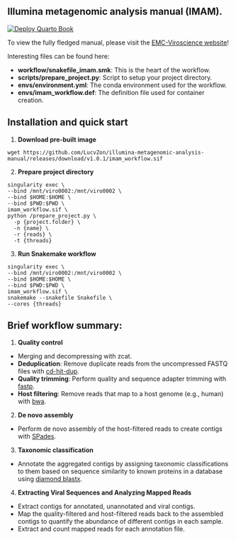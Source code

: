 ## Illumina metagenomic analysis manual (IMAM).

[![Deploy Quarto Book](https://github.com/LucvZon/illumina-metagenomic-analysis-manual/actions/workflows/deploy.yml/badge.svg)](https://github.com/LucvZon/illumina-metagenomic-analysis-manual/actions/workflows/deploy.yml)

To view the fully fledged manual, please visit the [EMC-Viroscience website](https://lucvzon.github.io/EMC-Viroscience.github.io/workflows.html)!

Interesting files can be found here:

- **workflow/snakefile_imam.smk**: This is the heart of the workflow. 
- **scripts/prepare_project.py**: Script to setup your project directory.
- **envs/environment.yml**: The conda environment used for the workflow.
- **envs/imam_workflow.def**: The definition file used for container creation.

## Installation and quick start

1. **Download pre-built image**
  ```
  wget https://github.com/LucvZon/illumina-metagenomic-analysis-manual/releases/download/v1.0.1/imam_workflow.sif
  ```

2. **Prepare project directory**
  ```
  singularity exec \
  --bind /mnt/viro0002:/mnt/viro0002 \
  --bind $HOME:$HOME \
  --bind $PWD:$PWD \
  imam_workflow.sif \
  python /prepare_project.py \
    -p {project.folder} \
    -n {name} \
    -r {reads} \
    -t {threads}
  ```
  
3. **Run Snakemake workflow**
  ```
  singularity exec \
  --bind /mnt/viro0002:/mnt/viro0002 \
  --bind $HOME:$HOME \
  --bind $PWD:$PWD \
  imam_workflow.sif \
  snakemake --snakefile Snakefile \
  --cores {threads}
  ```
  
## Brief workflow summary:
1. **Quality control**
  - Merging and decompressing with zcat.
  - **Deduplication**: Remove duplicate reads from the uncompressed FASTQ files with [cd-hit-dup](https://github.com/weizhongli/cdhit/blob/master/doc/cdhit-user-guide.wiki).
  - **Quality trimming**: Perform quality and sequence adapter trimming with [fastp](https://github.com/OpenGene/fastp).
  - **Host filtering**: Remove reads that map to a host genome (e.g., human) with [bwa](https://github.com/lh3/bwa).
  
2. **De novo assembly**
  - Perform de novo assembly of the host-filtered reads to create contigs with [SPades](https://github.com/ablab/spades).

3. **Taxonomic classification**
  - Annotate the aggregated contigs by assigning taxonomic classifications to them based on sequence similarity to known proteins in a database using [diamond blastx](https://github.com/bbuchfink/diamond).

4. **Extracting Viral Sequences and Analyzing Mapped Reads**
  - Extract contigs for annotated, unannotated and viral contigs.
  - Map the quality-filtered and host-filtered reads back to the assembled contigs to quantify the abundance of different contigs in each sample.
  - Extract and count mapped reads for each annotation file.
